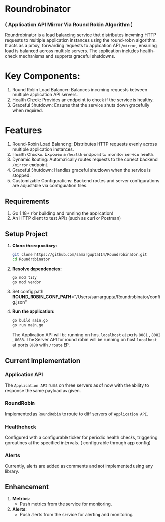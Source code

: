 # Roundrobinator
### ( Application API Mirror Via Round Robin Algorithm ) 

Roundrobinator is a load balancing service that distributes incoming HTTP requests to multiple application instances using the round-robin algorithm. It acts as a proxy, forwarding requests to  application API  `/mirror`, 
ensuring load is balanced across multiple servers. The application includes health-check mechanisms and supports graceful shutdowns.

# Key Components:
1. Round Robin Load Balancer: Balances incoming requests between multiple application API servers.
2. Health Check: Provides an endpoint to check if the service is healthy.
3. Graceful Shutdown: Ensures that the service shuts down gracefully when required.

# Features
1. Round-Robin Load Balancing: Distributes HTTP requests evenly across multiple application instances.
2. Health Checks: Exposes a `/health` endpoint to monitor service health.
3. Dynamic Routing: Automatically routes requests to the correct backend `/mirror` endpoint.
4. Graceful Shutdown: Handles graceful shutdown when the service is stopped.
5. Customizable Configurations: Backend routes and server configurations are adjustable via configuration files.

## Requirements
1. Go 1.18+ (for building and running the application)
2. An HTTP client to test APIs (such as curl or Postman)

## Setup Project

1. **Clone the repository:**
   ```sh
   git clone https://github.com/samargupta114/Roundrobinator.git
   cd Roundrobinator
   ```
2. **Resolve dependencies:**
   ```sh
   go mod tidy
   go mod vendor
   ```

3. Set config path
   **ROUND_ROBIN_CONF_PATH**="/Users/samargupta/Roundrobinator/config.json"

4. **Run the application:**
   ```sh
   go build main.go
   go run main.go
   ```
   The Application API will be running on host `localhost` at ports `8081` , `8082` , `8083`.
   The Server API for round robin will be running on host `localhost` at ports `8080` with `/route` EP.

## Current Implementation

### Application API
The `Application API` runs on three servers as of now with the ability to response the same
payload as given.

### RoundRobin
Implemented as `RoundRobin` to route to diff servers of `Application API`.

### Healthcheck
Configured with a configurable ticker for periodic health checks, triggering goroutines at the specified intervals. ( configurable through app config)

### Alerts
Currently, alerts are added as comments and not implemented using any library.

## Enhancement

1. **Metrics**:
    - Push metrics from the service for monitoring.
2. **Alerts**:
    - Push alerts from the service for alerting and monitoring.
